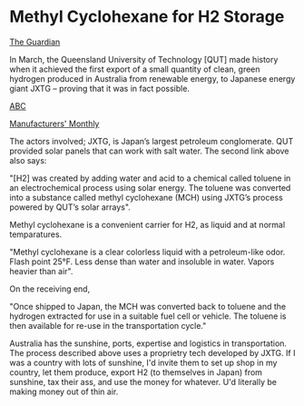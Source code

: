 # Methyl Cyclohexane for H2 Storage

[The Guardian](https://www.theguardian.com/environment/2019/apr/08/the-perfect-storm-woodside-energy-and-siemens-invest-in-australias-hydrogen-economy?CMP=share_btn_tw)

In March, the Queensland University of Technology [QUT] made history
when it achieved the first export of a small quantity of clean, green
hydrogen produced in Australia from renewable energy, to Japanese
energy giant JXTG – proving that it was in fact possible.

[ABC](https://www.abc.net.au/radionational/programs/breakfast/australias-first-green-hydrogen-export/10973806)

[Manufacturers' Monthly](http://www.manmonthly.com.au/news/queensland-celebrates-first-shipment-of-green-hydrogen-to-japan/)

The actors involved; JXTG, is Japan’s largest petroleum
conglomerate. QUT provided solar panels that can work with salt
water. The second link above also says:

"[H2] was created by adding water and acid to a chemical called
toluene in an electrochemical process using solar energy. The toluene
was converted into a substance called methyl cyclohexane (MCH) using
JXTG’s process powered by QUT’s solar arrays".

Methyl cyclohexane is a convenient carrier for H2, as liquid and at
normal temparatures.

"Methyl cyclohexane is a clear colorless liquid with a petroleum-like
odor. Flash point 25°F. Less dense than water and insoluble in
water. Vapors heavier than air".

On the receiving end,

"Once shipped to Japan, the MCH was converted back to toluene and
the hydrogen extracted for use in a suitable fuel cell or vehicle. The
toluene is then available for re-use in the transportation cycle."

Australia has the sunshine, ports, expertise and logistics in
transportation. The process described above uses a proprietry tech
developed by JXTG. If I was a country with lots of sunshine, I'd
invite them to set up shop in my country, let them produce, export H2
(to themselves in Japan) from sunshine, tax their ass, and use the
money for whatever. U'd literally be making money out of thin air. 

